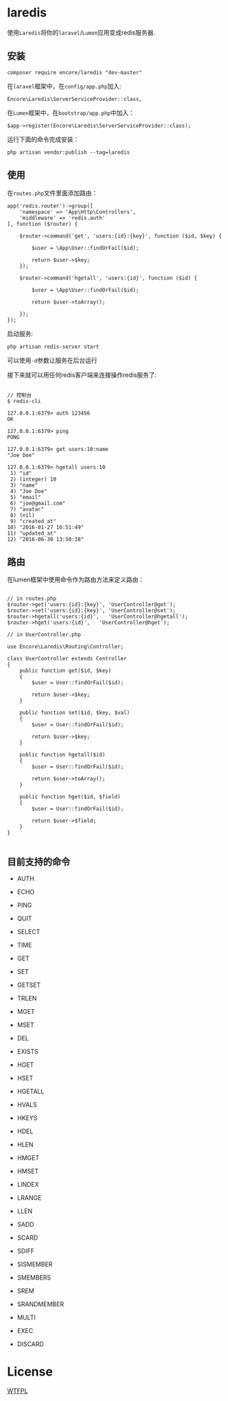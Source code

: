 # laredis

使用`Laredis`将你的`laravel`/`Lumen`应用变成redis服务器.


## 安装

```
composer require encore/laredis "dev-master"
```

在`laravel`框架中，在`config/app.php`加入:
```
Encore\Laredis\ServerServiceProvider::class,
```

在`Lumen`框架中，在`bootstrap/app.php`中加入：
```
$app->register(Encore\Laredis\ServerServiceProvider::class);
```

运行下面的命令完成安装：
```
php artisan vendor:publish --tag=laredis
```

## 使用
在`routes.php`文件里面添加路由：
```
app('redis.router')->group([
    'namespace' => 'App\Http\Controllers',
    'middleware' => 'redis.auth'
], function ($router) {

    $router->command('get', 'users:{id}:{key}', function ($id, $key) {

        $user = \App\User::findOrFail($id);

        return $user->$key;
    });

    $router->command('hgetall', 'users:{id}', function ($id) {
    
        $user = \App\User::findOrFail($id);
        
        return $user->toArray();
        
    });
});
```

启动服务:
```
php artisan redis-server start
```

可以使用`-d`参数让服务在后台运行

接下来就可以用任何redis客户端来连接操作redis服务了:

```

// 控制台
$ redis-cli

127.0.0.1:6379> auth 123456
OK

127.0.0.1:6379> ping
PONG

127.0.0.1:6379> get users:10:name
"Joe Doe"

127.0.0.1:6379> hgetall users:10
 1) "id"
 2) (integer) 10
 3) "name"
 4) "Joe Doe"
 5) "email"
 6) "joe@gmail.com"
 7) "avatar"
 8) (nil)
 9) "created_at"
10) "2016-01-27 16:51:49"
11) "updated_at"
12) "2016-06-30 13:50:38"

```


## 路由

在lumen框架中使用命令作为路由方法来定义路由：


```

// in routes.php
$router->get('users:{id}:{key}', 'UserController@get');
$router->set('users:{id}:{key}', 'UserController@set');
$router->hgetall('users:{id}',   'UserController@hgetall');
$router->hget('users:{id}',   'UserController@hget');

// in UserController.php

use Encore\Laredis\Routing\Controller;

class UserController extends Controller
{
    public function get($id, $key)
    {
        $user = User::findOrFail($id);

        return $user->$key;
    }
    
    public function set($id, $key, $val)
    {
        $user = User::findOrFail($id);

        return $user->$key;
    }

    public function hgetall($id)
    {
        $user = User::findOrFail($id);

        return $user->toArray();
    }
    
    public function hget($id, $field)
    {
        $user = User::findOrFail($id);

        return $user->$field;
    }
}


```

## 目前支持的命令

+ AUTH
+ ECHO
+ PING
+ QUIT
+ SELECT

+ TIME

+ GET
+ SET
+ GETSET
+ TRLEN
+ MGET
+ MSET

+ DEL
+ EXISTS

+ HGET
+ HSET
+ HGETALL
+ HVALS
+ HKEYS
+ HDEL
+ HLEN
+ HMGET
+ HMSET

+ LINDEX
+ LRANGE
+ LLEN

+ SADD
+ SCARD
+ SDIFF
+ SISMEMBER
+ SMEMBERS
+ SREM
+ SRANDMEMBER

+ MULTI
+ EXEC
+ DISCARD

# License

[WTFPL](http://www.wtfpl.net/)

